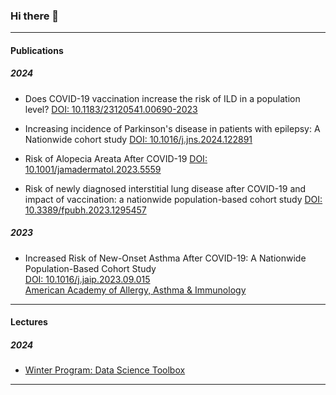 ### Hi there 👋

---

#### Publications

##### 2024

- Does COVID-19 vaccination increase the risk of ILD in a population level? [DOI: 10.1183/23120541.00690-2023](https://doi.org/10.1183/23120541.00690-2023)

- Increasing incidence of Parkinson's disease in patients with epilepsy: A Nationwide cohort study [DOI: 10.1016/j.jns.2024.122891](https://doi.org/10.1016/j.jns.2024.122891)

- Risk of Alopecia Areata After COVID-19 [DOI: 10.1001/jamadermatol.2023.5559](https://doi.org/10.1001/jamadermatol.2023.5559)

- Risk of newly diagnosed interstitial lung disease after COVID-19 and impact of vaccination: a nationwide population-based cohort study
  [DOI: 10.3389/fpubh.2023.1295457](https://doi.org/10.3389/fpubh.2023.1295457)
##### 2023

- Increased Risk of New-Onset Asthma After COVID-19: A Nationwide Population-Based Cohort Study  
  [DOI: 10.1016/j.jaip.2023.09.015](https://doi.org/10.1016/j.jaip.2023.09.015)  
  [American Academy of Allergy, Asthma & Immunology](https://www.aaaai.org/tools-for-the-public/latest-research-summaries/the-journal-of-allergy-and-clinical-immunology-in/2023/risk)

---

#### Lectures

##### 2024 

- [Winter Program: Data Science Toolbox](https://jeongchoyun.github.io/TBX2024/)

---
<!--
**jeongchoyun/jeongchoyun** is a ✨ _special_ ✨ repository because its `README.md` (this file) appears on your GitHub profile.

Here are some ideas to get you started:

- 🔭 I’m currently working on ...
- 🌱 I’m currently learning ...
- 👯 I’m looking to collaborate on ...
- 🤔 I’m looking for help with ...
- 💬 Ask me about ...
- 📫 How to reach me: ...
- 😄 Pronouns: ...
- ⚡ Fun fact: ...
-->

